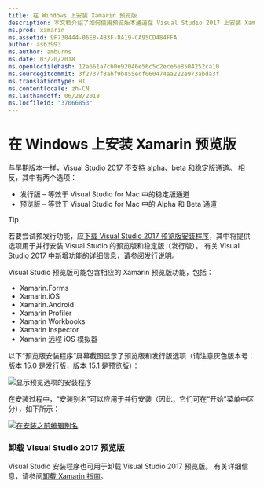 ```yaml
---
title: 在 Windows 上安装 Xamarin 预览版
description: 本文档介绍了如何使用预览版本通道在 Visual Studio 2017 上安装 Xamarin 预览版本。
ms.prod: xamarin
ms.assetid: 9F730444-06E8-4B3F-8A19-CA95CD484FFA
author: asb3993
ms.author: amburns
ms.date: 03/20/2018
ms.openlocfilehash: 12a661a7cb0e92046e56c5c2ece6e8504252ca10
ms.sourcegitcommit: 3f2737f8abf9b855edf060474aa222e973abda3f
ms.translationtype: HT
ms.contentlocale: zh-CN
ms.lasthandoff: 06/28/2018
ms.locfileid: "37066853"
---
```

# <a name="installing-xamarin-preview-on-windows"></a>在 Windows 上安装 Xamarin 预览版

与早期版本一样，Visual Studio 2017 不支持 alpha、beta 和稳定版通道。 相反，其中有两个选项：

- 发行版 – 等效于 Visual Studio for Mac 中的稳定版通道
- 预览版 – 等效于 Visual Studio for Mac 中的 Alpha 和 Beta 通道

> [!TIP] 
> 若要尝试预发行功能，应[下载 Visual Studio 2017 预览版安装程序](https://visualstudio.microsoft.com/vs/preview/)，其中将提供选项用于并行安装 Visual Studio 的预览版和稳定版（发行版）。 有关 Visual Studio 2017 中新增功能的详细信息，请参阅[发行说明](/visualstudio/releasenotes/vs2017-preview-relnotes)。

Visual Studio 预览版可能包含相应的 Xamarin 预览版功能，包括：

- Xamarin.Forms
- Xamarin.iOS
- Xamarin.Android
- Xamarin Profiler
- Xamarin Workbooks
- Xamarin Inspector
- Xamarin 远程 iOS 模拟器

以下“预览版安装程序”屏幕截图显示了预览版和发行版选项（请注意灰色版本号：版本 15.0 是发行版，版本 15.1 是预览版）：

![显示预览选项的安装程序](windows-images/vs2017-installer.jpg)

在安装过程中，“安装别名”可以应用于并行安装（因此，它们可在“开始”菜单中区分），如下所示：

[![在安装之前编辑别名](windows-images/vs2017-nickname-sml.png "在安装之前编辑别名")](windows-images/vs2017-nickname.png#lightbox)

### <a name="uninstalling-visual-studio-2017-preview"></a>卸载 Visual Studio 2017 预览版

Visual Studio 安装程序也可用于卸载 Visual Studio 2017 预览版。 有关详细信息，请参阅[卸载 Xamarin 指南](uninstalling-xamarin.md#uninstallvs2017)。
